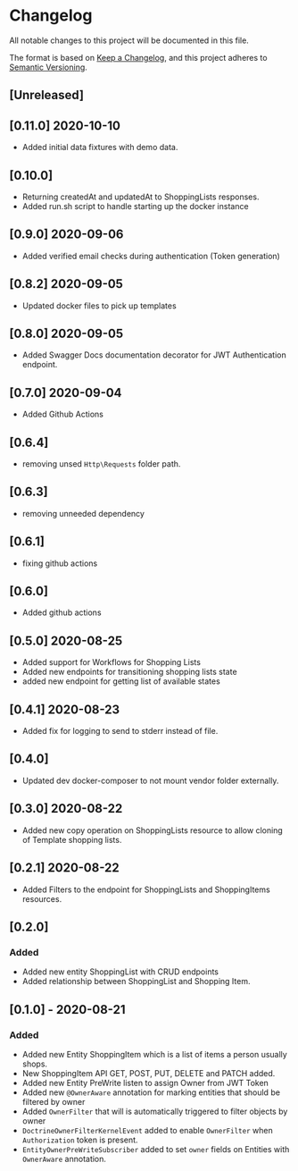 # Changelog
All notable changes to this project will be documented in this file.

The format is based on [Keep a Changelog](https://keepachangelog.com/en/1.0.0/),
and this project adheres to [Semantic Versioning](https://semver.org/spec/v2.0.0.html).

## [Unreleased]
## [0.11.0] 2020-10-10
- Added initial data fixtures with demo data.
## [0.10.0]
- Returning createdAt and updatedAt to ShoppingLists responses. 
- Added run.sh script to handle starting up the docker instance
## [0.9.0] 2020-09-06
- Added verified email checks during authentication (Token generation)
## [0.8.2] 2020-09-05
- Updated docker files to pick up templates
## [0.8.0] 2020-09-05
- Added Swagger Docs documentation decorator for JWT Authentication endpoint.
## [0.7.0] 2020-09-04
- Added Github Actions
## [0.6.4]
- removing unsed `Http\Requests` folder path. 
## [0.6.3]
- removing unneeded dependency 
## [0.6.1]
- fixing github actions
## [0.6.0]
- Added github actions

## [0.5.0] 2020-08-25
- Added support for Workflows for Shopping Lists
- Added new endpoints for transitioning shopping lists state
- added new endpoint for getting list of available states

## [0.4.1] 2020-08-23
- Added fix for logging to send to stderr instead of file.
 
## [0.4.0]
- Updated dev docker-composer to not mount vendor folder externally.

## [0.3.0] 2020-08-22
- Added new copy operation on ShoppingLists resource to allow cloning of Template shopping lists. 

## [0.2.1] 2020-08-22
- Added Filters to the endpoint for ShoppingLists and ShoppingItems resources.

## [0.2.0]
### Added
- Added new entity ShoppingList with CRUD endpoints
- Added relationship between ShoppingList and Shopping Item. 

## [0.1.0] - 2020-08-21
### Added
- Added new Entity ShoppingItem which is a list of items a person usually shops. 
- New ShoppingItem API GET, POST, PUT, DELETE and PATCH added. 
- Added new Entity PreWrite listen to assign Owner from JWT Token 
- Added new `@OwnerAware` annotation for marking entities that should be filtered by owner
- Added `OwnerFilter` that will is automatically triggered to filter objects by owner
- `DoctrineOwnerFilterKernelEvent` added to enable `OwnerFilter` when `Authorization` token is present.
- `EntityOwnerPreWriteSubscriber` added to set `owner` fields on Entities with `OwnerAware` annotation.